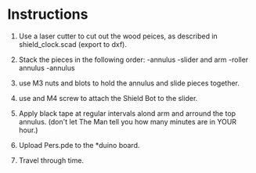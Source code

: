 Instructions
============

1. Use a laser cutter to cut out the wood peices, as described in shield_clock.scad (export to dxf).

2. Stack the pieces in the following order:
  -annulus
  -slider and arm
  -roller annulus
  -annulus

3. use M3 nuts and blots to hold the annulus and slide pieces together.

4. use and M4 screw to attach the Shield Bot to the slider.

5. Apply black tape at regular intervals alond arm and arround the top annulus. (don't let The Man tell you how many minutes are in YOUR hour.)

6. Upload Pers.pde to the *duino board.

7. Travel through time.
